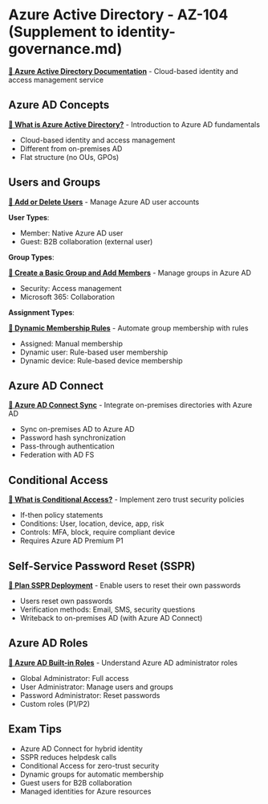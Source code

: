 # Azure Active Directory - AZ-104 (Supplement to identity-governance.md)

**[📖 Azure Active Directory Documentation](https://learn.microsoft.com/en-us/azure/active-directory/)** - Cloud-based identity and access management service

## Azure AD Concepts

**[📖 What is Azure Active Directory?](https://learn.microsoft.com/en-us/azure/active-directory/fundamentals/active-directory-whatis)** - Introduction to Azure AD fundamentals
- Cloud-based identity and access management
- Different from on-premises AD
- Flat structure (no OUs, GPOs)

## Users and Groups

**[📖 Add or Delete Users](https://learn.microsoft.com/en-us/azure/active-directory/fundamentals/add-users-azure-active-directory)** - Manage Azure AD user accounts

**User Types**:
- Member: Native Azure AD user
- Guest: B2B collaboration (external user)

**Group Types**:

**[📖 Create a Basic Group and Add Members](https://learn.microsoft.com/en-us/azure/active-directory/fundamentals/active-directory-groups-create-azure-portal)** - Manage groups in Azure AD

- Security: Access management
- Microsoft 365: Collaboration

**Assignment Types**:

**[📖 Dynamic Membership Rules](https://learn.microsoft.com/en-us/azure/active-directory/enterprise-users/groups-dynamic-membership)** - Automate group membership with rules

- Assigned: Manual membership
- Dynamic user: Rule-based user membership
- Dynamic device: Rule-based device membership

## Azure AD Connect

**[📖 Azure AD Connect Sync](https://learn.microsoft.com/en-us/azure/active-directory/hybrid/whatis-azure-ad-connect)** - Integrate on-premises directories with Azure AD

- Sync on-premises AD to Azure AD
- Password hash synchronization
- Pass-through authentication
- Federation with AD FS

## Conditional Access

**[📖 What is Conditional Access?](https://learn.microsoft.com/en-us/azure/active-directory/conditional-access/overview)** - Implement zero trust security policies

- If-then policy statements
- Conditions: User, location, device, app, risk
- Controls: MFA, block, require compliant device
- Requires Azure AD Premium P1

## Self-Service Password Reset (SSPR)

**[📖 Plan SSPR Deployment](https://learn.microsoft.com/en-us/azure/active-directory/authentication/howto-sspr-deployment)** - Enable users to reset their own passwords

- Users reset own passwords
- Verification methods: Email, SMS, security questions
- Writeback to on-premises AD (with Azure AD Connect)

## Azure AD Roles

**[📖 Azure AD Built-in Roles](https://learn.microsoft.com/en-us/azure/active-directory/roles/permissions-reference)** - Understand Azure AD administrator roles

- Global Administrator: Full access
- User Administrator: Manage users and groups
- Password Administrator: Reset passwords
- Custom roles (P1/P2)

## Exam Tips
- Azure AD Connect for hybrid identity
- SSPR reduces helpdesk calls
- Conditional Access for zero-trust security
- Dynamic groups for automatic membership
- Guest users for B2B collaboration
- Managed identities for Azure resources
